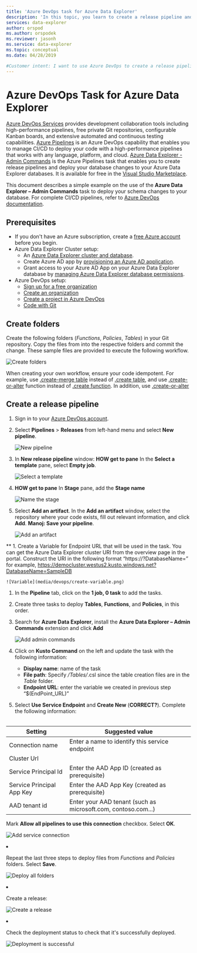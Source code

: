 ```yaml
---
title: 'Azure DevOps task for Azure Data Explorer'
description: 'In this topic, you learn to create a release pipeline and deploy'
services: data-explorer
author: orspod
ms.author: orspodek
ms.reviewer: jasonh
ms.service: data-explorer
ms.topic: conceptual
ms.date: 04/28/2019

#Customer intent: I want to use Azure DevOps to create a release pipeline and deploy
---
```


# Azure DevOps Task for Azure Data Explorer

[Azure DevOps Services](https://azure.microsoft.com/services/devops/) provides development collaboration tools including high-performance pipelines, free private Git repositories, configurable Kanban boards, and extensive automated and continuous testing capabilities. [Azure Pipelines](https://azure.microsoft.com/services/devops/pipelines/) is an Azure DevOps capability that enables you to manage CI/CD to deploy your code with a high-performance pipelines that works with any language, platform, and cloud.
[Azure Data Explorer - Admin Commands](https://marketplace.visualstudio.com/items?itemName=Azure-Kusto.PublishToADX) is the Azure Pipelines task that enables you to create release pipelines and deploy your database changes to your Azure Data Explorer databases. It is available for free in the [Visual Studio Marketplace](https://marketplace.visualstudio.com/).

This document describes a simple example on the use of the **Azure Data Explorer – Admin Commands** task to deploy your schema changes to your database. For complete CI/CD pipelines, refer to [Azure DevOps documentation](/azure/devops/user-guide/what-is-azure-devops?view=azure-devops#vsts).

## Prerequisites

* If you don't have an Azure subscription, create a [free Azure account](https://azure.microsoft.com/free/) before you begin.
* Azure Data Explorer Cluster setup:
    * An [Azure Data Explorer cluster and database](/azure/data-explorer/create-cluster-database-portal).
    * Create Azure AD app by [provisioning an Azure AD application](/azure/kusto/management/access-control/how-to-provision-aad-app).
    * Grant access to your Azure AD App on your Azure Data Explorer database by [managing Azure Data Explorer database permissions](/azure/data-explorer/manage-database-permissions).
* Azure DevOps setup:
    * [Sign up for a free organization](/azure/devops/user-guide/sign-up-invite-teammates?view=azure-devops)
    * [Create an organization](/azure/devops/organizations/accounts/create-organization?view=azure-devops)
    * [Create a project in Azure DevOps](/azure/devops/organizations/projects/create-project?view=azure-devops)
    * [Code with Git](/azure/devops/user-guide/code-with-git?view=azure-devops)

## Create folders

Create the following folders (*Functions*, *Policies*, *Tables*) in your Git repository. Copy the files from <location> into the respective folders and commit the change. These sample files are provided to execute the following workflow. 

![Create folders](media/devops/create-folders.png)

When creating your own workflow, ensure your code idempotent. For example, use [.create-merge table](/azure/kusto/management/tables#create-merge-tables) instead of [.create table](/azure/kusto/management/tables#create-table), and use [.create-or-alter](/azure/kusto/management/functions#create-or-alter-function) function instead of [.create function](/azure/kusto/management/functions#create-function). In addition, use [.create-or-alter]() <table command to update the ingestion mappings.>

## Create a release pipeline 

1. Sign in to your [Azure DevOps account](https://dev.azure.com/).
1. Select **Pipelines** > **Releases** from left-hand menu and select **New pipeline**.

    ![New pipeline](media/devops/new-pipeline.png)

1. In **New release pipeline** window: **HOW get to pane** In the **Select a template** pane, select **Empty job**.

     ![Select a template](media/devops/select-template.png)

1. **HOW get to pane** In **Stage** pane, add the **Stage name**

    ![Name the stage](media/devops/stage-name.png)

1. Select **Add an artifact**. In the **Add an artifact** window, select the repository where your code exists, fill out relevant information, and click **Add**. **Manoj: Save your pipeline**.

    ![Add an artifact](media/devops/add-artifact.png)

** 1. Create a Variable for Endpoint URL that will be used in the task. You can get the Azure Data Explorer cluster URI from the overview page in the portal. Construct the URI in the following format “https://<cluster URI>?DatabaseName=<DBName>”  for example, https://democluster.westus2.kusto.windows.net?DatabaseName=SampleDB 

    ![Variable](media/devops/create-variable.png)

1. In the **Pipeline** tab, click on the **1 job, 0 task** to add the tasks.

1. Create three tasks to deploy **Tables**, **Functions**, and **Policies**, in this order.

1. Search for **Azure Data Explorer**, install the **Azure Data Explorer – Admin Commands** extension and click **Add**

     ![Add admin commands](media/devops/add-admin-commands.png)

1. Click on **Kusto Command** on the left and update the task with the following information:
    * **Display name**: name of the task
    * **File path**: Specify */Tables/*.csl since the table creation files are in the *Table* folder.
    * **Endpoint URL**: enter the variable we created in previous step “$(EndPoint_URL)”

1. Select **Use Service Endpoint** and **Create New** (**CORRECT?**). Complete the following information:

    |Setting  |Suggested value  |
    |---------|---------|
    |Connection name     |    Enter a name to identify this service endpoint     |
    |Cluster Url    |         | Value can be found in overview section of your Azure Data Explorer cluster in the Azure portal
    |Service Principal Id    |    Enter the AAD App ID (created as prerequisite)     |
    |Service Principal App Key     |    Enter the AAD App Key (created as prerequisite)    |
    |AAD tenant id    |      Enter your AAD tenant (such as microsoft.com, contoso.com...)    |

    Mark **Allow all pipelines to use this connection** checkbox. Select **OK**.

    ![Add service connection](media/devops/add-service-connection.png)

1. Repeat the last three steps to deploy files from *Functions* and *Policies* folders. Select **Save**.

    ![Deploy all folders](media/devops/deploy-all-folders.png)

1. Create a release:

    ![Create a release](media/devops/create-release.png)

1. Check the deployment status to check that it's successfully deployed.

     ![Deployment is successful](media/devops/deployment-successful.png)